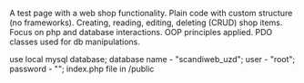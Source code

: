 A test page with a web shop functionality. Plain code with custom structure (no frameworks). Creating, reading, editing, deleting (CRUD) shop items. Focus on php and database interactions. OOP principles applied. PDO classes used for db manipulations. 

 use local mysql database;
 database name - "scandiweb_uzd";
 user - "root";
 password - "";
 index.php file in /public
 

